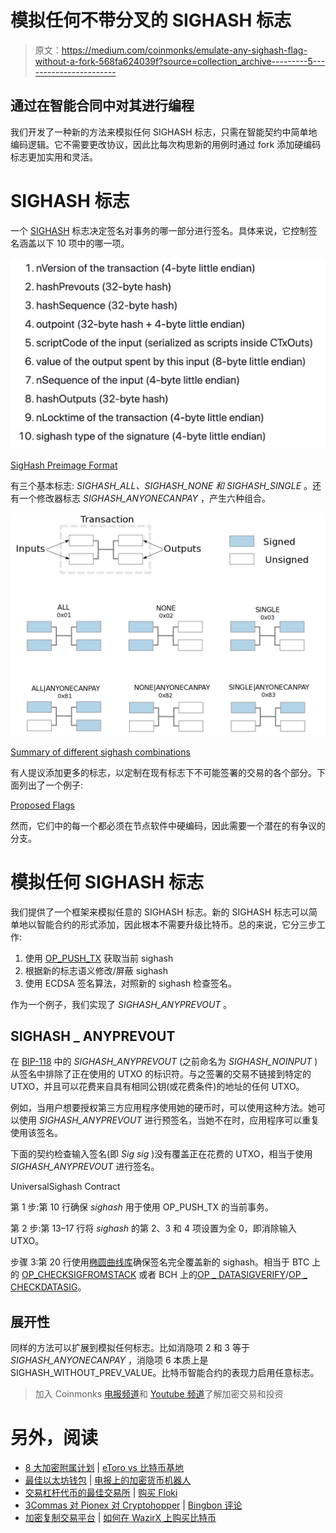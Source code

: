 # 模拟任何不带分叉的 SIGHASH 标志

> 原文：<https://medium.com/coinmonks/emulate-any-sighash-flag-without-a-fork-568fa624039f?source=collection_archive---------5----------------------->

## 通过在智能合同中对其进行编程

我们开发了一种新的方法来模拟任何 SIGHASH 标志，只需在智能契约中简单地编码逻辑。它不需要更改协议，因此比每次构思新的用例时通过 fork 添加硬编码标志更加实用和灵活。

# SIGHASH 标志

一个 [SIGHASH](https://wiki.bitcoinsv.io/index.php/SIGHASH_flags) 标志决定签名对事务的哪一部分进行签名。具体来说，它控制签名涵盖以下 10 项中的哪一项。

![](img/76f27ad74c61ee5b89cb5d8c38d2afc4.png)

[SigHash Preimage Format](https://github.com/bitcoin-sv/bitcoin-sv/blob/master/doc/abc/replay-protected-sighash.md#digest-algorithm)

有三个基本标志: *SIGHASH_ALL、SIGHASH_NONE 和 SIGHASH_SINGLE* 。还有一个修改器标志 *SIGHASH_ANYONECANPAY* ，产生六种组合。

![](img/16d6984278d807a55a8492fbffd12671.png)

[Summary of different sighash combinations](https://github.com/bitcoinbook/bitcoinbook/blob/develop/ch06.asciidoc#signature-hash-types-sighash)

有人提议添加更多的标志，以定制在现有标志下不可能签署的交易的各个部分。下面列出了一个例子:

[Proposed Flags](https://github.com/scmorse/bitcoin-misc/blob/master/sighash_proposal.md)

然而，它们中的每一个都必须在节点软件中硬编码，因此需要一个潜在的有争议的分支。

# 模拟任何 SIGHASH 标志

我们提供了一个框架来模拟任意的 SIGHASH 标志。新的 SIGHASH 标志可以简单地以智能合约的形式添加，因此根本不需要升级比特币。总的来说，它分三步工作:

1.  使用 [OP_PUSH_TX](http://OP_PUSH_TX) 获取当前 sighash
2.  根据新的标志语义修改/屏蔽 sighash
3.  使用 ECDSA 签名算法，对照新的 sighash 检查签名。

作为一个例子，我们实现了 *SIGHASH_ANYPREVOUT* 。

## SIGHASH _ ANYPREVOUT

在 [BIP-118](https://github.com/bitcoin/bips/blob/master/bip-0118.mediawiki) 中的 *SIGHASH_ANYPREVOUT* (之前命名为 *SIGHASH_NOINPUT* )从签名中排除了正在使用的 UTXO 的标识符。与之签署的交易不链接到特定的 UTXO，并且可以花费来自具有相同公钥(或花费条件)的地址的任何 UTXO。

例如，当用户想要授权第三方应用程序使用她的硬币时，可以使用这种方法。她可以使用 *SIGHASH_ANYPREVOUT* 进行预签名，当她不在时，应用程序可以重复使用该签名。

下面的契约检查输入签名(即 *Sig sig* )没有覆盖正在花费的 UTXO，相当于使用 *SIGHASH_ANYPREVOUT* 进行签名。

UniversalSighash Contract

第 1 步:第 10 行确保 *sighash* 用于使用 OP_PUSH_TX 的当前事务。

第 2 步:第 13–17 行将 *sighash* 的第 2、3 和 4 项设置为全 0，即消除输入 UTXO。

步骤 3:第 20 行使用[椭圆曲线库](https://xiaohuiliu.medium.com/elliptic-curve-arithmetic-in-script-cb0ab37e4f63)确保签名完全覆盖新的 sighash。相当于 BTC 上的 [OP_CHECKSIGFROMSTACK](https://diyhpl.us/wiki/transcripts/bitcoin-core-dev-tech/2019-06-06-noinput-etc/) 或者 BCH 上的[OP _ DATASIGVERIFY](https://github.com/bitcoincashorg/bitcoincash.org/blob/master/spec/op_checkdatasig.md)/[OP _ CHECKDATASIG](/@Mengerian/the-story-of-op-checkdatasig-c2b1b38e801a)。

## 展开性

同样的方法可以扩展到模拟任何标志。比如消隐项 2 和 3 等于 *SIGHASH_ANYONECANPAY* ，消隐项 6 本质上是 SIGHASH_WITHOUT_PREV_VALUE。比特币智能合约的表现力启用任意标志。

> 加入 Coinmonks [电报频道](https://t.me/coincodecap)和 [Youtube 频道](https://www.youtube.com/c/coinmonks/videos)了解加密交易和投资

# 另外，阅读

*   [8 大加密附属计划](https://coincodecap.com/crypto-affiliate-programs) | [eToro vs 比特币基地](https://coincodecap.com/etoro-vs-coinbase)
*   [最佳以太坊钱包](https://coincodecap.com/best-ethereum-wallets) | [电报上的加密货币机器人](https://coincodecap.com/telegram-crypto-bots)
*   [交易杠杆代币的最佳交易所](https://coincodecap.com/leveraged-token-exchanges) | [购买 Floki](https://coincodecap.com/buy-floki-inu-token)
*   [3Commas 对 Pionex 对 Cryptohopper](https://coincodecap.com/3commas-vs-pionex-vs-cryptohopper) | [Bingbon 评论](https://coincodecap.com/bingbon-review)
*   [加密复制交易平台](/coinmonks/top-10-crypto-copy-trading-platforms-for-beginners-d0c37c7d698c) | [如何在 WazirX 上购买比特币](/coinmonks/buy-bitcoin-on-wazirx-2d12b7989af1)